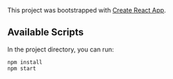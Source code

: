 This project was bootstrapped with [Create React App](https://github.com/facebook/create-react-app).

## Available Scripts

In the project directory, you can run:
```
npm install
npm start
```